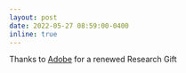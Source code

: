 ```yaml
---
layout: post
date: 2022-05-27 08:59:00-0400
inline: true
---
```


Thanks to [Adobe](https://research.adobe.com/collaborations/) for a renewed Research Gift